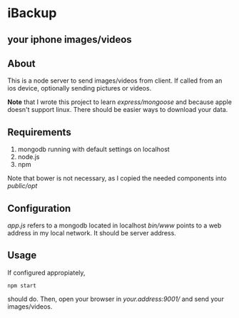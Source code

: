 # iBackup
## your iphone images/videos

## About
This is a node server to send images/videos from client. If called from an ios device, optionally sending pictures or videos.

**Note** that I wrote this project to learn *express/mongoose* and because apple doesn't support linux. There should be easier ways to download your data.

## Requirements
1. mongodb running with default settings on localhost
2. node.js
3. npm

Note that bower is not necessary, as I copied the needed components into *public/opt*

## Configuration
*app.js* refers to a mongodb located in localhost
*bin/www* points to a web address in my local network. It should be server address.

## Usage
If configured appropiately, 

    npm start

should do. Then, open your browser in *your.address:9001/* and send your images/videos.
